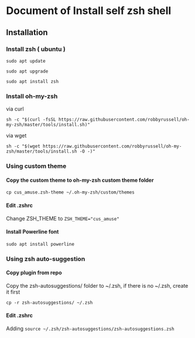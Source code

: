 # Document of Install self zsh shell
## Installation
### Install zsh ( ubuntu )

`sudo apt update`

`sudo apt upgrade`

`sudo apt install zsh`


### Install oh-my-zsh

via curl

`sh -c "$(curl -fsSL https://raw.githubusercontent.com/robbyrussell/oh-my-zsh/master/tools/install.sh)"`

via wget

`sh -c "$(wget https://raw.githubusercontent.com/robbyrussell/oh-my-zsh/master/tools/install.sh -O -)"`

### Using custom theme
#### Copy the custom theme to oh-my-zsh custom theme folder

`cp cus_amuse.zsh-theme ~/.oh-my-zsh/custom/themes`

#### Edit .zshrc
Change ZSH_THEME to `ZSH_THEME="cus_amuse"`

#### Install Powerline font

`sudo apt install powerline`

### Using zsh auto-suggestion
#### Copy plugin from repo
Copy the zsh-autosuggestions/ folder to ~/.zsh, if there is no ~/.zsh, create it first

`cp -r zsh-autosuggestions/ ~/.zsh`

#### Edit .zshrc
Adding `source ~/.zsh/zsh-autosuggestions/zsh-autosuggestions.zsh`

